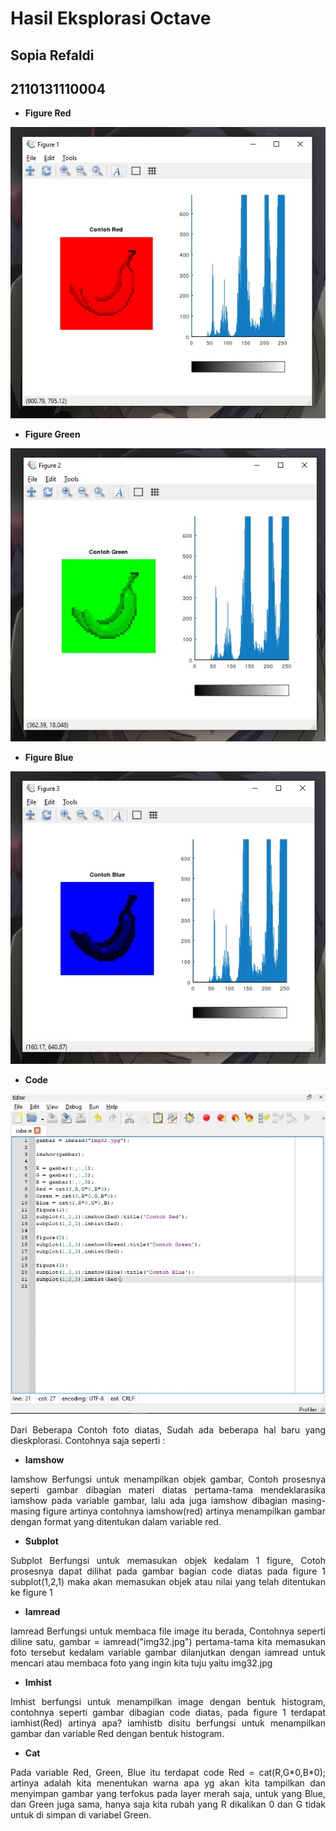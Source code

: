 # Hasil Eksplorasi Octave 
## Sopia Refaldi
## 2110131110004

- <b>Figure Red</b>
<p align="center"><img src="foto/1.jpg"></p>

- <b>Figure Green</b>
<p align="center"><img src="foto/2.jpg"></p>

- <b>Figure Blue</b>
<p align="center"><img src="foto/3.jpg"></p>

- <b>Code</b>
<p align="center"><img src="foto/4.jpg"></p>

<p align="justify">Dari Beberapa Contoh foto diatas, Sudah ada beberapa hal baru yang dieskplorasi. Contohnya saja seperti :</p>

- <b>Iamshow</b>
<p align="justify">Iamshow Berfungsi untuk menampilkan objek gambar, Contoh prosesnya seperti gambar dibagian materi diatas pertama-tama mendeklarasika iamshow pada variable gambar, lalu ada juga iamshow dibagian masing-masing figure artinya contohnya iamshow(red) artinya menampilkan gambar dengan format yang ditentukan dalam variable red.</p>

- <b>Subplot</b>
<p align="justify">Subplot Berfungsi untuk memasukan objek kedalam 1 figure, Cotoh prosesnya dapat dilihat pada gambar bagian code diatas pada figure 1 subplot(1,2,1) maka akan memasukan objek atau nilai yang telah ditentukan ke figure 1</p>

- <b>Iamread</b>
<p align="justify">Iamread Berfungsi untuk membaca file image itu berada, Contohnya seperti diline satu, gambar = iamread("img32.jpg") pertama-tama kita memasukan foto tersebut kedalam variable gambar dilanjutkan dengan iamread untuk mencari atau membaca foto yang ingin kita tuju yaitu img32.jpg</p>

- <b>Imhist</b>
<p align="justify">Imhist berfungsi untuk menampilkan image dengan bentuk histogram, contohnya seperti gambar dibagian code diatas, pada figure 1 terdapat iamhist(Red) artinya apa? iamhistb disitu berfungsi untuk menampilkan gambar dan variable Red dengan bentuk histogram.</p>

- <b>Cat</b>
<p align="justify"> Pada variable Red, Green, Blue itu terdapat code Red = cat(R,G*0,B*0); artinya adalah kita menentukan warna apa yg akan kita tampilkan dan menyimpan gambar yang terfokus pada layer merah saja, untuk yang Blue, dan Green juga sama, hanya saja kita rubah yang R dikalikan 0 dan G tidak untuk di simpan di variabel Green.</p>